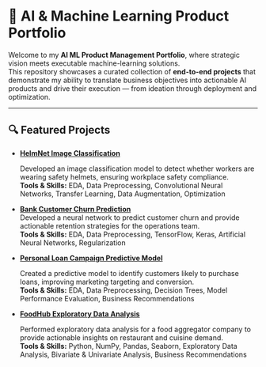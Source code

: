 # 🧠 AI & Machine Learning Product Portfolio

Welcome to my **AI ML Product Management Portfolio**, where strategic vision meets executable machine-learning solutions.  
This repository showcases a curated collection of **end-to-end projects** that demonstrate my ability to translate business objectives into actionable AI products and drive their execution — from ideation through deployment and optimization.

---

## 🔍 Featured Projects

- [**HelmNet Image Classification**](projects/HelmNet-Computer-Vision.ipynb) <br>

  Developed an image classification model to detect whether workers are wearing safety helmets, ensuring workplace safety compliance.  
  **Tools & Skills:** EDA, Data Preprocessing, Convolutional Neural Networks, Transfer Learning, Data Augmentation, Optimization

- [**Bank Customer Churn Prediction**](projects/Bank-Customer-Churn-Prediction.ipynb)<br>
  Developed a neural network to predict customer churn and provide actionable retention strategies for the operations team.  
  **Tools & Skills:** EDA, Data Preprocessing, TensorFlow, Keras, Artificial Neural Networks, Regularization

- [**Personal Loan Campaign Predictive Model**](projects/Personal-Loan-Campaign-Customer-Prediction.ipynb)<br>

  Created a predictive model to identify customers likely to purchase loans, improving marketing targeting and conversion.  
  **Tools & Skills:** EDA, Data Preprocessing, Decision Trees, Model Performance Evaluation, Business Recommendations

- [**FoodHub Exploratory Data Analysis**](projects/Food-Hub-Exploratory-Data-Analysis.ipynb)<br>

  Performed exploratory data analysis for a food aggregator company to provide actionable insights on restaurant and cuisine demand.  
  **Tools & Skills:** Python, NumPy, Pandas, Seaborn, Exploratory Data Analysis, Bivariate & Univariate Analysis, Business Recommendations
